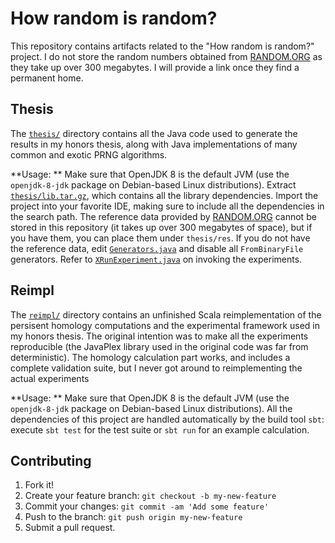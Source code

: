 # How random is random?


This repository contains artifacts related to the "How random is random?" project. I do not store the random numbers obtained from [RANDOM.ORG](https://random.org) as they take up over 300 megabytes. I will provide a link once they find a permanent home.

## Thesis

The [`thesis/`](thesis/) directory contains all the Java code used to generate the results in my honors thesis, along with Java implementations of many common and exotic PRNG algorithms.

**Usage: **
Make sure that OpenJDK 8 is the default JVM (use the `openjdk-8-jdk` package on Debian-based Linux distributions).
Extract [`thesis/lib.tar.gz`](thesis/lib.tar.gz), which contains all the library dependencies.
Import the project into your favorite IDE, making sure to include all the dependencies in the search path. 
The reference data provided by [RANDOM.ORG](https://random.org) cannot be stored in this repository (it takes up over 300 megabytes of space), but if you have them, you can place them under `thesis/res`. 
If you do not have the reference data, edit [`Generators.java`](thesis/src/uk/ac/stir/randology/Generators.java) and disable all `FromBinaryFile` generators.
Refer to [`XRunExperiment.java`](thesis/src/uk/ac/stir/randology/XRunExperiment.java) on invoking the experiments.

## Reimpl

The [`reimpl/`](reimpl/) directory contains an unfinished Scala reimplementation of the persisent homology computations and the experimental framework  used in my honors thesis.
The original intention was to make all the experiments reproducible (the JavaPlex library used in the original code was far from deterministic).
The homology calculation part works, and includes a complete validation suite, but I never got around to reimplementing the actual experiments

**Usage: **
Make sure that OpenJDK 8 is the default JVM (use the `openjdk-8-jdk` package on Debian-based Linux distributions).
All the dependencies of this project are handled automatically by the build tool `sbt`: execute `sbt test` for the test suite or `sbt run` for an example calculation.

## Contributing

1. Fork it!
2. Create your feature branch: `git checkout -b my-new-feature`
3. Commit your changes: `git commit -am 'Add some feature'`
4. Push to the branch: `git push origin my-new-feature`
5. Submit a pull request.

